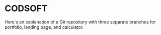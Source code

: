 # CODSOFT
Here's an explanation of a Git repository with three separate branches for portfolio, landing page, and calculator.
